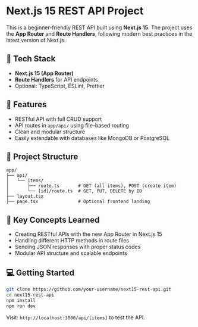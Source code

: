 # Next.js 15 REST API Project

This is a beginner-friendly REST API built using **Next.js 15**. The project uses the **App Router** and **Route Handlers**, following modern best practices in the latest version of Next.js.

## 🚀 Tech Stack

* **Next.js 15 (App Router)**
* **Route Handlers** for API endpoints
* Optional: TypeScript, ESLint, Prettier

## 🔧 Features

* RESTful API with full CRUD support
* API routes in `app/api/` using file-based routing
* Clean and modular structure
* Easily extendable with databases like MongoDB or PostgreSQL

## 📁 Project Structure

```
app/
├── api/
│   └── items/
│       ├── route.ts       # GET (all items), POST (create item)
│       └── [id]/route.ts  # GET, PUT, DELETE by ID
├── layout.tsx
├── page.tsx               # Optional frontend landing
```

## 🧠 Key Concepts Learned

* Creating RESTful APIs with the new App Router in Next.js 15
* Handling different HTTP methods in route files
* Sending JSON responses with proper status codes
* Modular API structure and scalable endpoints

## 💻 Getting Started

```bash
git clone https://github.com/your-username/next15-rest-api.git
cd next15-rest-api
npm install
npm run dev
```

Visit: `http://localhost:3000/api/[items]` to test the API.